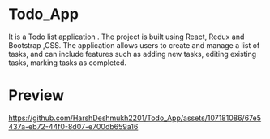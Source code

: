# Todo_App
It is a Todo list application . The project is built using React, Redux and  Bootstrap ,CSS. The application allows users to create and manage a list of tasks, and can include features such as adding new tasks, editing existing tasks, marking tasks as completed.

# Preview
https://github.com/HarshDeshmukh2201/Todo_App/assets/107181086/67e5437a-eb72-44f0-8d07-e700db659a16




